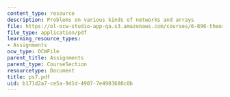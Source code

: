 ```yaml
---
content_type: resource
description: Problems on various kinds of networks and arrays
file: https://ol-ocw-studio-app-qa.s3.amazonaws.com/courses/6-896-theory-of-parallel-hardware-sma-5511-spring-2004/b171d2a7ce5a9d1d49077e4903680c0b_ps7.pdf
file_type: application/pdf
learning_resource_types:
- Assignments
ocw_type: OCWFile
parent_title: Assignments
parent_type: CourseSection
resourcetype: Document
title: ps7.pdf
uid: b171d2a7-ce5a-9d1d-4907-7e4903680c0b
---
```


